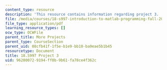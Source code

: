 ```yaml
---
content_type: resource
description: 'This resource contains information regarding project 3. '
file: /media/courses/18-s997-introduction-to-matlab-programming-fall-2011/962800729194ff0b9b61fa78ce4f362c_MIT18_S997F11_Project_3.pdf
file_type: application/pdf
learning_resource_types: []
ocw_type: OCWFile
parent_title: More Projects
parent_type: CourseSection
parent_uid: 08cfb41f-1f5e-b1e9-bb10-ba9eae5b1b45
resourcetype: Document
title: 18.S997 Project 3
uid: 96280072-9194-ff0b-9b61-fa78ce4f362c
---
```


